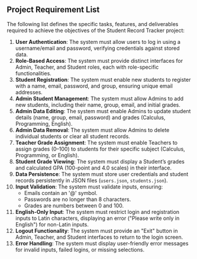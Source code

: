 ## Project Requirement List

The following list defines the specific tasks, features, and deliverables required to achieve the objectives of the Student Record Tracker project:

1. **User Authentication**: The system must allow users to log in using a username/email and password, verifying credentials against stored data.
2. **Role-Based Access**: The system must provide distinct interfaces for Admin, Teacher, and Student roles, each with role-specific functionalities.
3. **Student Registration**: The system must enable new students to register with a name, email, password, and group, ensuring unique email addresses.
4. **Admin Student Management**: The system must allow Admins to add new students, including their name, group, email, and initial grades.
5. **Admin Data Editing**: The system must enable Admins to update student details (name, group, email, password) and grades (Calculus, Programming, English).
6. **Admin Data Removal**: The system must allow Admins to delete individual students or clear all student records.
7. **Teacher Grade Assignment**: The system must enable Teachers to assign grades (0–100) to students for their specific subject (Calculus, Programming, or English).
8. **Student Grade Viewing**: The system must display a Student’s grades and calculated GPA (100-point and 4.0 scales) in their interface.
9. **Data Persistence**: The system must store user credentials and student records persistently in JSON files (`users.json`, `students.json`).
10. **Input Validation**: The system must validate inputs, ensuring:
    - Emails contain an '@' symbol.
    - Passwords are no longer than 8 characters.
    - Grades are numbers between 0 and 100.
11. **English-Only Input**: The system must restrict login and registration inputs to Latin characters, displaying an error ("Please write only in English") for non-Latin inputs.
12. **Logout Functionality**: The system must provide an "Exit" button in Admin, Teacher, and Student interfaces to return to the login screen.
13. **Error Handling**: The system must display user-friendly error messages for invalid inputs, failed logins, or missing selections.
